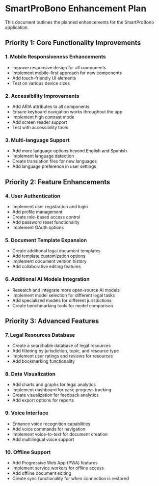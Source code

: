 # SmartProBono Enhancement Plan

This document outlines the planned enhancements for the SmartProBono application.

## Priority 1: Core Functionality Improvements

### 1. Mobile Responsiveness Enhancements
- Improve responsive design for all components
- Implement mobile-first approach for new components
- Add touch-friendly UI elements
- Test on various device sizes

### 2. Accessibility Improvements
- Add ARIA attributes to all components
- Ensure keyboard navigation works throughout the app
- Implement high contrast mode
- Add screen reader support
- Test with accessibility tools

### 3. Multi-language Support
- Add more language options beyond English and Spanish
- Implement language detection
- Create translation files for new languages
- Add language preference in user settings

## Priority 2: Feature Enhancements

### 4. User Authentication
- Implement user registration and login
- Add profile management
- Create role-based access control
- Add password reset functionality
- Implement OAuth options

### 5. Document Template Expansion
- Create additional legal document templates
- Add template customization options
- Implement document version history
- Add collaborative editing features

### 6. Additional AI Models Integration
- Research and integrate more open-source AI models
- Implement model selection for different legal tasks
- Add specialized models for different jurisdictions
- Create benchmarking tools for model comparison

## Priority 3: Advanced Features

### 7. Legal Resources Database
- Create a searchable database of legal resources
- Add filtering by jurisdiction, topic, and resource type
- Implement user ratings and reviews for resources
- Add bookmarking functionality

### 8. Data Visualization
- Add charts and graphs for legal analytics
- Implement dashboard for case progress tracking
- Create visualization for feedback analytics
- Add export options for reports

### 9. Voice Interface
- Enhance voice recognition capabilities
- Add voice commands for navigation
- Implement voice-to-text for document creation
- Add multilingual voice support

### 10. Offline Support
- Add Progressive Web App (PWA) features
- Implement service workers for offline access
- Add offline document editing
- Create sync functionality for when connection is restored
